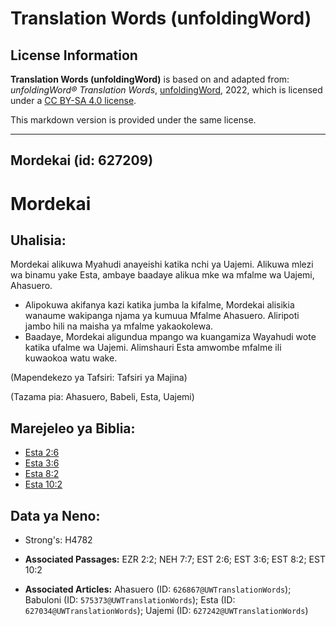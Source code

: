 # Translation Words (unfoldingWord)

## License Information

**Translation Words (unfoldingWord)** is based on and adapted from: _unfoldingWord® Translation Words_, [unfoldingWord](https://unfoldingword.org/utw), 2022, which is licensed under a [CC BY-SA 4.0 license](https://creativecommons.org/licenses/by-sa/4.0/legalcode.en).

This markdown version is provided under the same license.



--------------------------------

## Mordekai (id: 627209)

Mordekai
========

Uhalisia:
---------

Mordekai alikuwa Myahudi anayeishi katika nchi ya Uajemi. Alikuwa mlezi wa binamu yake Esta, ambaye baadaye alikua mke wa mfalme wa Uajemi, Ahasuero.

* Alipokuwa akifanya kazi katika jumba la kifalme, Mordekai alisikia wanaume wakipanga njama ya kumuua Mfalme Ahasuero. Aliripoti jambo hili na maisha ya mfalme yakaokolewa.
* Baadaye, Mordekai aligundua mpango wa kuangamiza Wayahudi wote katika ufalme wa Uajemi. Alimshauri Esta amwombe mfalme ili kuwaokoa watu wake.

(Mapendekezo ya Tafsiri: Tafsiri ya Majina)

(Tazama pia: Ahasuero, Babeli, Esta, Uajemi)

Marejeleo ya Biblia:
--------------------

* [Esta 2:6](https://ref.ly/Esth2:6)
* [Esta 3:6](https://ref.ly/Esth3:6)
* [Esta 8:2](https://ref.ly/Esth8:2)
* [Esta 10:2](https://ref.ly/Esth10:2)

Data ya Neno:
-------------

* Strong's: H4782

* **Associated Passages:** EZR 2:2; NEH 7:7; EST 2:6; EST 3:6; EST 8:2; EST 10:2
* **Associated Articles:** Ahasuero (ID: `626867@UWTranslationWords`); Babuloni (ID: `575373@UWTranslationWords`); Esta (ID: `627034@UWTranslationWords`); Uajemi (ID: `627242@UWTranslationWords`)

